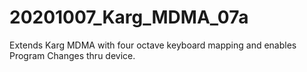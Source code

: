 # 20201007_Karg_MDMA_07a
Extends Karg MDMA with four octave keyboard mapping and enables Program Changes thru device.
